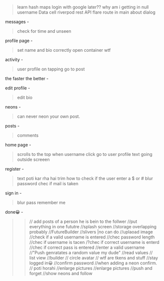 > learn hash maps
> login with google later??
> why am i getting in null username
> Data cell
> riverpod
> rest API
> flare
> route in main
> about dialog

messages -

> check for time and unseen

profile page -

> set name and bio correctly
> open container wtf

activity -

> user profile
> on tapping go to post

the faster the better -

edit profile -

> edit bio

neons -

> can never neon your own post.

posts -

> comments

home page -

> scrolls to the top
> when username click go to user profile
> text going outside screeen

register -

> text poti kar rha hai
> trim
> how to check if the user enter a $ or #
> blur password
> chec if mail is taken

sign in -

> blur pass
> remember me

done😀 -

> > // add posts of a person he is bein to the follwer
> > //put everything in one fututre
> > //splash screen
> > //storage overlapping probably
> > //FutureBuilder
> > //slivers |no can do
> > //uplaoad image
> > //check if a valid username is entered
> > //chec password length
> > //chec if username is tacen
> > /?chec if correct username is enterd
> > //chec if correct pass is entered
> > //enter a valid username
> > //"Push genratates a random value my dude"
> > //read values
> > // list view
> > //builder
> > // circle avatar
> > // wtf are tkens and stuff
> > //stay logged in😀
> > //confirm password
> > //when adding a neon confirm.
> > // poti horahi
> > //enlarge pictures
> > //enlarge pictures
> > //push and forget
> > //show neons and follow
